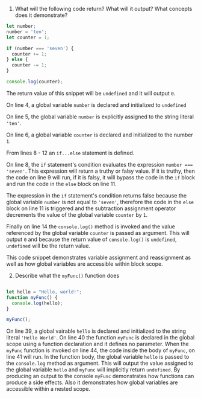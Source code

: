 1. What will the following code return? What will it output? What concepts does it demonstrate?

```js
let number;
number = 'ten';
let counter = 1;

if (number === 'seven') {
  counter += 1;
} else {
  counter -= 1;
}

console.log(counter);
```

The return value of this snippet will be `undefined` and it will output `0`.

On line 4, a global variable `number` is declared and initialized to `undefined`

On line 5, the global variable `number` is explicitly assigned to the string literal `'ten'`.

On line 6, a global variable `counter` is declared and initialized to the number `1`.

From lines 8 - 12 an `if...else` statement is defined.

On line 8, the `if` statement's condition evaluates the expression `number === 'seven'`. This expression will return a truthy or falsy value. If it is truthy, then the code on line 9 will run, if it is falsy, it will bypass the code in the `if` block and run the code in the `else` block on line 11.

The expression in the `if` statement's condition returns false because the global variable `number` is not equal to `'seven'`, therefore the code in the `else` block on line 11 is triggered and the subtraction assignment operator decrements the value of the global variable `counter` by `1`. 

Finally on line 14 the `console.log()` method is invoked and the value referenced by the global variable `counter` is passed as argument. This will output `0` and because the return value of `console.log()` is `undefined`, `undefined` will be the return value.

This code snippet demonstrates variable assignment and reassignment as well as how global variables are accessible within block scope.

2. Describe what the `myFunc()` function does

```js

let hello = "Hello, world!";
function myFunc() {
  console.log(hello);
}

myFunc();
```

On line 39, a global vairable `hello` is declared and initialized to the string literal `'Hello World'`. On line 40 the function `myFunc` is declared in the global scope using a function declaration and it defines no parameter. When the `myFunc` function is invoked on line 44, the code inside the body of `myFunc`, on line 41 will run. In the function body, the global variable `hello` is passed to the  `console.log` method as argument. This will output the value assigned to the global variable `hello` and `myFunc` will implicitly return `undefined`. By producing an output to the console `myFunc` demonstrates how functions can produce a side effects. Also it demonstrates how global variables are accessible within a nested scope.